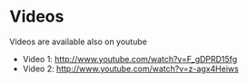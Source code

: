 # Videos

Videos are available also on youtube

- Video 1: http://www.youtube.com/watch?v=F_gDPRD15fg
- Video 2: http://www.youtube.com/watch?v=z-agx4Heiws